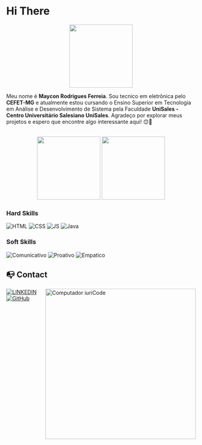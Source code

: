 # Hi There
<p align="center">
<img align="center" height="168em" src="https://media.giphy.com/media/3SefjfxBLusH6/giphy.gif"/>

Meu nome é **Maycon Rodrigues Ferreia**. Sou tecnico em eletrônica pelo **CEFET-MG** e atualmente estou cursando o Ensino Superior em Tecnologia em Análise e Desenvolvimento de Sistema pela Faculdade **UniSales - Centro Universitário Salesiano UniSales**.
Agradeço por explorar meus projetos e espero que encontre algo interessante aqui! 😊🚀

<div align="center">

<br>
<img height="168em" src="https://github-readme-stats.vercel.app/api?username=MAYCON-RF&theme=transparent&bg_color=013&border_color=30A3DC&show_icons=true&icon_color=30A3DC&title_color=E94D5F&text_color=FFF)"/>
<img height="168em" src="https://github-readme-stats.vercel.app/api/top-langs/?username=MAYCON-RF&theme=transparent&bg_color=013&border_color=30A3DC&show_icons=true&icon_color=30A3DC&title_color=E94D5F&text_color=FFF)"/>
</div>

### Hard Skills

![HTML](https://img.shields.io/badge/HTML-red) 
![CSS](https://img.shields.io/badge/CSS-blue)
![JS](https://img.shields.io/badge/JavaScript-yellow)
![Java](https://img.shields.io/badge/Java-black)
  

### Soft Skills
![Comunicativo](https://img.shields.io/badge/Communicative-red)
![Proativo](https://img.shields.io/badge/Proactive-blue)
![Empatico](https://img.shields.io/badge/Empathetic-blue)

## :mailbox_with_no_mail: Contact

<img src="https://raw.githubusercontent.com/MicaelliMedeiros/micaellimedeiros/master/image/computer-illustration.png" min-width="400px" max-width="400px" width="400px" align="right" alt="Computador iuriCode">

[![LINKEDIN](https://img.shields.io/badge/Linkdin-blue)]([https://www.linkedin.com/in/mayconrodriguesferreira/](https://www.linkedin.com/in/mayconrodriguesferreira/))
[![GitHub](https://img.shields.io/badge/GitHub-black)]([https://github.com/MAYCON-RF](https://github.com/MAYCON-RF))
